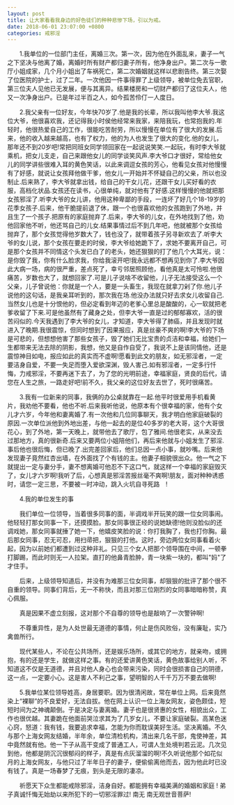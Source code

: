 ```yaml
---
layout: post
title: 让大家看看我身边的好色徒们的种种悲惨下场，引以为戒。
date: 2018-06-01 23:07:00 +0800
categories: 戒邪淫
---
```


　　1.我单位的一位部门主任，离婚三次。第一次，因为他在外面乱来，妻子一气之下坚决与他离了婚，离婚时所有财产都归妻子所有，他净身出户。第二次与一歌厅小姐成家，几个月小姐出了车祸死亡，第二次婚姻就这样以悲剧告终。第三次娶了位医院的护士，过了二年。一次他因一件事得罪了上级领导，被单位免去官职，第三位夫人见他已无发展，便与其离异。结果楼房和一切财产都归了这位夫人，他又一次净身出户。已是年过半百之人，如今孤苦伶仃一人度日。
　　2.我父亲有一位好友，今年快70岁了.他是我的长辈，所以我叫他李大爷.我这位大爷，他很喜欢我，还记得我小时侯他经常来我家，来陪我玩，也常抱我的.年轻时，他很热爱自己的工作，很能吃苦耐劳，所以慢慢在单位有了很大的发展.后来，他的收入越来越高，也有了权力，他的为人也发生了很大的变化.他的女儿，那年还不到20岁吧!常把同班女同学领回家在一起说说笑笑.一起玩，有时李大爷就乘机，把女儿支走，自己来跟他女儿的同学谈笑风声.李大爷口才很好，常给他女儿的同学讲些很难入耳的黄色笑话，以此来调逗女孩的芳心，他看见女孩对他慢慢有了好感，就说让女孩拜他做干爹，他女儿一开始并不怀疑自己的父亲，所以也没制止.后来熟了，李大爷就拿出钱，给自己的干女儿花，还跟干女儿买好看的衣服，高档化状品.女孩还在读书，心很单纯，就对他有了好感.这样慢慢的他就把那女孩邪淫了.听李大爷的女儿讲，他用这种卑鄙的手段，一连坏了好几个18-19岁的花季女孩子.后来，他干脆提前退了休，跟一个也很喜欢他的女孩跑到了外地，并且生了一个孩子.把原有的家庭抛弃了.后来，李大爷的儿女，在外地找到了他，劝他回家他不听，他还骂自己的儿女.结果事情过后不到几年吧，他就被那个女孩给抛弃了，那个女孩觉得他岁数大了，钱也没了，就带着孩子另寻新欢去了.听李大爷的女儿说，那个女孩在要走的时侯，李大爷给她跪下了，求她不要离开自己，可是那个女孩并不同情这个头发已白了的老头，她还狠狠的打了他几个大耳光，说：是你毁了我，你有什么脸求我，你给我滚开吧!我永远都不想再见到你了.李大爷因此大病一场，病的很严重，差点死了，幸亏邻居照顾他，看他真是太可怜啦.他很痛苦，岁数也大了，就想回家了.可是儿子说啥不收留他，儿子无法接受这么一个父亲，儿子曾说他：你就是一个人，要是一头畜生，我现在就拿刀剁了你.他儿子说他的这句话，是我亲耳听到的，那次我在场.他没办法就只好去求女儿收留自己.当然女儿也是十分恨他的，但必定看到年迈的老爹心里总是酸酸的，心一软就把老爹收留了下来.可是他虽然有了藏身之处，但李大爷一直是过的郁郁寡欢，活的很苦闷似的.今天我遇到了李大爷的女儿，才知道，李大爷得了肺癌，并且发现时就进入了晚期.我很震惊，但同时想到了因果报应，真是丝豪不爽的啊!李大爷的下场是可悲的，但想想他害了那些女孩子，毁了她们无比宝贵的贞洁和幸福，给她们一生都带来无法去除的阴影，我想，他又是自作自受了，我说不上是该同情他，还是震惊神目如电，报应如此的真实而不虚啊!愿看到此文的朋友，如无邪淫者，一定要洁身自爱，不要一失足而堕入爱欲深渊，毁人害己.如有邪淫者，一定多行忏悔，力戒邪淫，不要再迷下去了，为了您的光明前途，幸福家庭，贤良的后代，请您在人生之旅，一路走好吧!前不久，我父亲的这位好友去世了，死时很痛苦。
　　3.我有一位新来的同事，我俩的办公桌就靠在一起.他平时很爱用手机看黄片，我劝他不要看，他也不听.后来我听他说，他原本有个很幸福的家，他有个女儿才六岁，今年他和妻离婚了.有一次他和几位同事聊天，我才明白他家庭破裂的原因.一次单位派他到外地出差，与他一起去的是位40多岁的老大哥，这个大哥很花心，到了外地，第一天晚上，就带他去了歌厅，包了雅间.他很老实，从来没去过那地方，真的很新奇.后来又要两位小姐陪他们，再后来他就与小姐发生了邪淫.事后他也很后悔，但已晚了.出完差回家后，他们总因一点小事，就吵嘴。后来他发现妻子竟然红杏出墙，在外面找了个有钱的主。他妻子相貌很出众。他一气之下就提出一定与妻分手，妻不想离婚可他忍不下这口气，就这样一个幸福的家庭毁灭了，女儿才六岁啊!我听了后，心想真是邪淫苦报丝毫不爽啊!朋友，面对种种诱惑时，请您一定三思，不要被一时冲动，跳入火坑自寻死路　!
　　4.我的单位发生的事
　　我们单位一位领导，当着很多同事的面，半调戏半开玩笑的跟一位女同事闹。他轻轻打那女同事一下，还摸摸脸。那女同事很正经的说她缺德!他则没脸似的还调戏她，那女同事就捶了她一下，他嬉皮笑脸的说：你打我胸了，我也打你胸。最后那女同事，忍无可忍，用扫帚把，狠狠的打他。这时，旁边两位女同事看着火起，因为以前她们都遭到过这种非礼。只见三个女人把那个领导围在中间，一顿拳打脚踢，而此时则无一人拉架。直打的他鼻青脸肿，青一块紫一块的，都叫"妈"了才住手。
　　后来，上级领导知道后，并没有为难那三位女同事，却狠狠的批评了那个很不自重的领导。同事们背后，无一不称快，而且对那三位刚烈的女同事暗暗称赞，真心佩服。
　　真是因果不虚立刻报，这对那个不自尊的领导也是敲响了一次警钟啊!
　　不尊重异性，是为人处世最无道德的事情，何止是伤风败俗，没有廉耻，实乃禽兽所行。
　　现代某些人，不论在公共场所，还是娱乐场所，或其它的地方，就亲吻，或拥抱，有的还是学生，就做这样之事。有的还爱讲黄色笑话，黄色故事给别人听，不知道这不仅是无道德，并且对他人身心也会带来污染，同时会很损害自己的阴德，这一点，一定要小心。这是害人不利己之事，望明智的人千千万万不要去做啊!
　　5.我单位某位领导姓高，身居要职。因为很清闲故，常在单位上网。后来竟然染上“裸聊”的不良爱好，无法自拔。他在网上认识一位上海女网友，姿色颇佳，短短时间为之神魂颠倒。于是决定与妻离婚。妻子也是很贤惠的女性，相貌出众，工作也很优越。其妻跪在他面前哭泣求其为了几岁女儿，不要让家庭破裂。高某色迷心窍，怒道：我有钱，我要追求幸福，怎能为你而耽误美好生活。坚决离婚。不久与那个上海女网友结婚，半年余，单位清检机构，清出来几名干部，鬼使神差，其中竟然就有他。他一下子从高干变成了普通工人，可谓人生处境判若云泥。几次见到他，他都是阴沉沉很郁闷的样子，真是有点灰溜溜的啊!不久听说他那个如花似月的上海女网友，与他只过了半年日子的妻子，便偷偷离他而去，因为他此时已没有钱了。真是一场春梦了无痕，到头是无限的凄凉。
　　祈愿天下众生都能戒除邪淫，洁身自好。都能拥有幸福美满的婚姻和家庭 ! 弟子真诚忏悔无始劫以来所犯下的一切邪淫罪过! 南无 南无观世音菩萨!